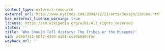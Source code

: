 ```yaml
---
content_type: external-resource
external_url: http://www.nytimes.com/2004/12/21/arts/design/21muse.html
has_external_license_warning: true
license: https://en.wikipedia.org/wiki/All_rights_reserved
status: ''
title: 'Who Should Tell History: The Tribes or the Museums?'
uid: a0557111-50f7-4394-a181-cca0b0a0cfec
wayback_url: ''
---
```

